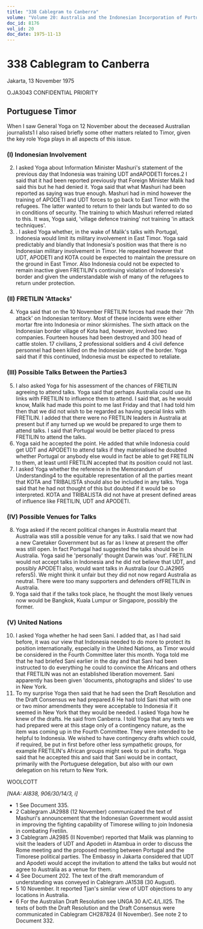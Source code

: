 ```yaml
---
title: "338 Cablegram to Canberra"
volume: "Volume 20: Australia and the Indonesian Incorporation of Portuguese Timor, 1974-1976"
doc_id: 8176
vol_id: 20
doc_date: 1975-11-13
---
```


# 338 Cablegram to Canberra

Jakarta, 13 November 1975

O.JA3043 CONFIDENTIAL PRIORITY

## Portuguese Timor

When I saw General Yoga on 12 November about the deceased Australian journalists1 I also raised briefly some other matters related to Timor, given the key role Yoga plays in all aspects of this issue.

### (I) Indonesian Involvement

  2. I asked Yoga about Information Minister Mashuri's statement of the previous day that Indonesia was training UDT andAPODETI forces.2 I said that it had been reported previously that Foreign Minister Malik had said this but he had denied it. Yoga said that what Mashuri had been reported as saying was true enough. Mashuri had in mind however the training of APODETI and UDT forces to go back to East Timor with the refugees. The latter wanted to return to their lands but wanted to do so in conditions of security. The training to which Mashuri referred related to this. It was, Yoga said, 'village defence training' not training 'in attack techniques'.
  3. . I asked Yoga whether, in the wake of Malik's talks with Portugal, Indonesia would limit its military involvement in East Timor. Yoga said predictably and blandly that Indonesia's position was that there is no Indonesian military involvement in Timor. He repeated however that UDT, APODETI and KOTA could be expected to maintain the pressure on the ground in East Timor. Also Indonesia could not be expected to remain inactive given FRETILIN's continuing violation of Indonesia's border and given the understandable wish of many of the refugees to return under protection.



### (II) FRETILIN 'Attacks'

  4. Yoga said that on the 10 November FRETILIN forces had made their '7th attack' on Indonesian territory. Most of these incidents were either mortar ftre into Indonesia or minor skirmishes. The sixth attack on the Indonesian border village of Kota had, however, involved two companies. Fourteen houses had been destroyed and 300 head of cattle stolen. 17 civilians, 2 professional soldiers and 4 civil defence personnel had been killed on the Indonesian side of the border. Yoga said that if this continued, Indonesia must be expected to retaliate.



### (III) Possible Talks Between the Parties3

  5. I also asked Yoga for his assessment of the chances of FRETILIN agreeing to attend talks. Yoga said that perhaps Australia could use its links with FRETILIN to influence them to attend. I said that, as he would know, Malik had made this point to me last Friday and that I had told him then that we did not wish to be regarded as having special links with FRETILIN. I added that there were no FRETILIN leaders in Australia at present but if any turned up we would be prepared to urge them to attend talks. I said that Portugal would be better placed to press FRETILIN to attend the talks.
  6. Yoga said he accepted the point. He added that while Indonesia could get UDT and APODETI to attend talks if they materialised he doubted whether Portugal or anybody else would in fact be able to get FRETILIN to them, at least until FRETILIN accepted that its position could not last.
  7. I asked Yoga whether the reference in the Memorandum of Understanding4 to the equitable representation of all the parties meant that KOTA and TRIBALISTA should also be included in any talks. Yoga said that he had not thought of this but doubted if it would be so interpreted. KOTA and TRIBALISTA did not have at present defined areas of influence like FRETILIN, UDT and APODETI.



### (IV) Possible Venues for Talks

  8. Yoga asked if the recent political changes in Australia meant that Australia was still a possible venue for any talks. I said that we now had a new Caretaker Government but as far as I knew at present the offer was still open. In fact Portugal had suggested the talks should be in Australia. Yoga said he 'personally' thought Darwin was 'out'. FRETILIN would not accept talks in Indonesia and he did not believe that UDT, and possibly APODETI also, would want talks in Australia (our O.JA2965 refers5). We might think it unfair but they did not now regard Australia as neutral. There were too many supporters and defenders ofFRETILIN in Australia.
  9. Yoga said that if the talks took place, he thought the most likely venues now would be Bangkok, Kuala Lumpur or Singapore, possibly the former.



### (V) United Nations

  10. I asked Yoga whether he had seen Sani. I added that, as I had said before, it was our view that Indonesia needed to do more to protect its position internationally, especially in the United Nations, as Timor would be considered in the Fourth Committee later this month. Yoga told me that he had briefed Sani earlier in the day and that Sani had been instructed to do everything he could to convince the Africans and others that FRETILIN was not an established liberation movement. Sani apparently has been given 'documents, photographs and slides' to use in New York.
  11. To my surprise Yoga then said that he had seen the Draft Resolution and the Draft Consensus we had prepared.6 He had told Sani that with one or two minor amendments they were acceptable to Indonesia if it seemed in New York that they would be needed. I asked Yoga how he knew of the drafts. He said from Canberra. I told Yoga that any texts we had prepared were at this stage only of a contingency nature, as the item was coming up in the Fourth Committee. They were intended to be helpful to Indonesia. We wished to have contingency drafts which could, if required, be put in first before other less sympathetic groups, for example FRETILIN's African groups might seek to put in drafts. Yoga said that he accepted this and said that Sani would be in contact, primarily with the Portuguese delegation, but also with our own delegation on his return to New York.



WOOLCOTT

_[NAA: Al838, 906/30/14/3, i]_

  * 1 See Document 335.
  * 2 Cablegram JA2988 (12 November) communicated the text of Mashuri's announcement that the Indonesian Government would assist in improving the fighting capability of Timorese willing to join Indonesia in combating Fretilin.
  * 3 Cablegram JA2985 (II November) reported that Malik was planning to visit the leaders of UDT and Apodeti in Atambua in order to discuss the Rome meeting and the proposed meeting between Portugal and the Timorese political parties. The Embassy in Jakarta considered that UDT and Apodeti would accept the invitation to attend the talks but would not agree to Australia as a venue for them.
  * 4 See Document 202. The text of the draft memorandum of understanding was conveyed in Cablegram JA1538 (30 August).
  * 5 10 November. It reported Tjan's similar view of UDT objections to any locations in Australia.
  * 6 For the Australian Draft Resolution see UNGA 30 A/C.4/L.ll25. The texts of both the Draft Resolution and the Draft Consensus were communicated in Cablegram CH287824 (II November). See note 2 to Document 332.


